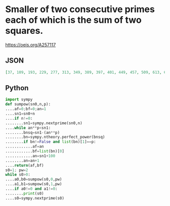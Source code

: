 # Smaller of two consecutive primes each of which is the sum of two squares\.
https://oeis.org/A257117
## JSON
```JSON
[37, 109, 193, 229, 277, 313, 349, 389, 397, 401, 449, 457, 509, 613, 661, 673, 701, 757, 761, 769, 797, 853, 929, 937, 997, 1009, 1093, 1109, 1193, 1201, 1213, 1237, 1373, 1429, 1489, 1549, 1597, 1609, 1637, 1669]
```
## Python
```Python
import sympy
def sumpow(sn0,n,p):
....af=0;bf=0;an=1
....sn1=sn0+n
....if n!=0:
........sn1=sympy.nextprime(sn0,n)
....while an**p<sn1:
........bnsq=sn1-(an**p)
........bn=sympy.ntheory.perfect_power(bnsq)
........if bn!=False and list(bn)[1]==p:
............af=an
............bf=list(bn)[0]
............an=sn1+100
........an=an+1
....return(af,bf)
s0=1; pw=2
while s0>0:
....a0,b0=sumpow(s0,0,pw)
....a1,b1=sumpow(s0,1,pw)
....if a0!=0 and a1!=0:
........print(s0)
....s0=sympy.nextprime(s0)
```
